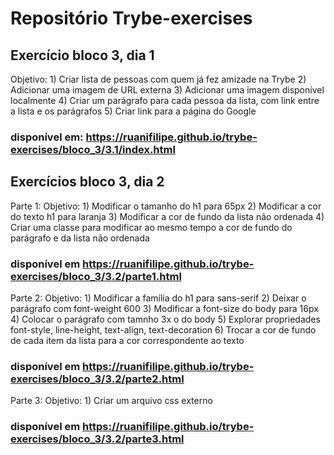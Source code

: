 # Repositório Trybe-exercises

## Exercício bloco 3, dia 1
  Objetivo: 1) Criar lista de pessoas com quem já fez amizade na Trybe
            2) Adicionar uma imagem de URL externa
            3) Adicionar uma imagem disponível localmente
            4) Criar um parágrafo para cada pessoa da lista, com link entre a lista e os parágrafos
            5) Criar link para a página do Google
            
### disponível em: https://ruanifilipe.github.io/trybe-exercises/bloco_3/3.1/index.html

## Exercícios bloco 3, dia 2
  Parte 1: 
  Objetivo: 1) Modificar o tamanho do h1 para 65px
            2) Modificar a cor do texto h1 para laranja
            3) Modificar a cor de fundo da lista não ordenada
            4) Criar uma classe para modificar ao mesmo tempo a cor de fundo do parágrafo e da lista não ordenada
  
  ### disponível em https://ruanifilipe.github.io/trybe-exercises/bloco_3/3.2/parte1.html
    
  Parte 2: 
  Objetivo: 1) Modificar a família do h1 para sans-serif
            2) Deixar o parágrafo com font-weight 600
            3) Modificar a font-size do body para 16px
            4) Colocar o parágrafo com tamnho 3x o do body
            5) Explorar propriedades font-style, line-height, text-align, text-decoration
            6) Trocar a cor de fundo de cada item da lista para a cor correspondente ao texto
            
  
  ### disponível em https://ruanifilipe.github.io/trybe-exercises/bloco_3/3.2/parte2.html
  
  Parte 3: 
  Objetivo: 1) Criar um arquivo css externo
  
  ### disponível em https://ruanifilipe.github.io/trybe-exercises/bloco_3/3.2/parte3.html
